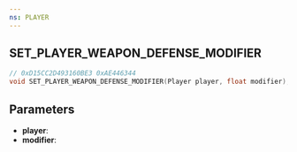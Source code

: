 ```yaml
---
ns: PLAYER
---
```

## SET_PLAYER_WEAPON_DEFENSE_MODIFIER

```c
// 0xD15CC2D493160BE3 0xAE446344
void SET_PLAYER_WEAPON_DEFENSE_MODIFIER(Player player, float modifier);
```

## Parameters
* **player**:
* **modifier**:
